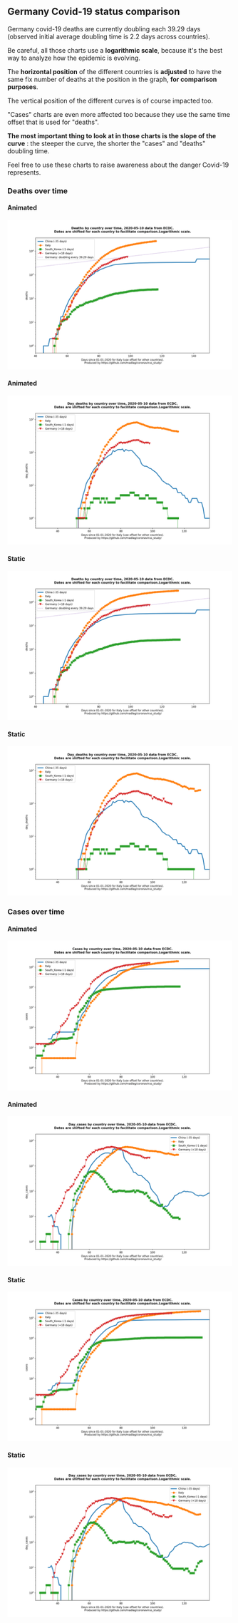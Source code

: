 ## Germany Covid-19 status comparison 

Germany covid-19 deaths are currently doubling each 39.29 days (observed initial average doubling time is 2.2 days across countries).



Be careful, all those charts use a **logarithmic scale**, because it's the best way to analyze how the epidemic is evolving.
 
The **horizontal position** of the different countries is **adjusted** to have the same fix number of deaths at the position in the graph, **for comparison purposes**.

The vertical position of the different curves is of course impacted too.

"Cases" charts are even more affected too because they use the same time offset that is used for "deaths".

**The most important thing to look at in those charts is the slope of the curve** : the steeper the curve, the shorter the "cases" and "deaths" doubling time.

Feel free to use these charts to raise awareness about the danger Covid-19 represents. 


 
### Deaths over time
 
#### Animated
![Germany covid-19 deaths animated chart](https://raw.githubusercontent.com/madlag/coronavirus_study/master/notebooks/graphs/2020-05-10/countries/Germany/2020-05-10_Germany_deaths.gif "Germany covid-19 deaths animated chart")   
 
#### Animated
![Germany covid-19 daily deaths animated chart](https://raw.githubusercontent.com/madlag/coronavirus_study/master/notebooks/graphs/2020-05-10/countries/Germany/2020-05-10_Germany_day_deaths.gif "Germany covid-19 day_deaths animated chart")   
 
#### Static
![Germany covid-19 deaths static chart](https://raw.githubusercontent.com/madlag/coronavirus_study/master/notebooks/graphs/2020-05-10/countries/Germany/2020-05-10_Germany_deaths.png "Germany covid-19 deaths static chart")   
 
#### Static
![Germany covid-19 daily deaths static chart](https://raw.githubusercontent.com/madlag/coronavirus_study/master/notebooks/graphs/2020-05-10/countries/Germany/2020-05-10_Germany_day_deaths.png "Germany covid-19 day_deaths static chart")   

 
### Cases over time
 
#### Animated
![Germany covid-19 cases animated chart](https://raw.githubusercontent.com/madlag/coronavirus_study/master/notebooks/graphs/2020-05-10/countries/Germany/2020-05-10_Germany_cases.gif "Germany covid-19 cases animated chart")   
 
#### Animated
![Germany covid-19 daily cases animated chart](https://raw.githubusercontent.com/madlag/coronavirus_study/master/notebooks/graphs/2020-05-10/countries/Germany/2020-05-10_Germany_day_cases.gif "Germany covid-19 day_cases animated chart")   
 
#### Static
![Germany covid-19 cases static chart](https://raw.githubusercontent.com/madlag/coronavirus_study/master/notebooks/graphs/2020-05-10/countries/Germany/2020-05-10_Germany_cases.png "Germany covid-19 cases static chart")   
 
#### Static
![Germany covid-19 daily cases static chart](https://raw.githubusercontent.com/madlag/coronavirus_study/master/notebooks/graphs/2020-05-10/countries/Germany/2020-05-10_Germany_day_cases.png "Germany covid-19 day_cases static chart")   

